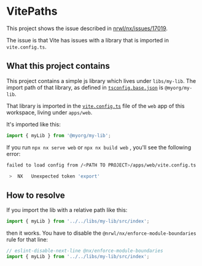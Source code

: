 # VitePaths

This project shows the issue described in [nrwl/nx/issues/17019](https://github.com/nrwl/nx/issues/17019).

The issue is that Vite has issues with a library that is imported in `vite.config.ts`.

## What this project contains

This project contains a simple js library which lives under `libs/my-lib`. The import path of that library, as defined in [`tsconfig.base.json`](./tsconfig.base.json) is `@myorg/my-lib`.

That library is imported in the [`vite.config.ts`](./apps/web/vite.config.ts) file of the `web` app of this workspace, living under `apps/web`.

It's imported like this:

```ts
import { myLib } from '@myorg/my-lib';
```

If you run `npx nx serve web` or `npx nx build web` , you'll see the following error:

```bash
failed to load config from /<PATH TO PROJECT>/apps/web/vite.config.ts

 >  NX   Unexpected token 'export'
```

## How to resolve

If you import the lib with a relative path like this:

```ts
import { myLib } from '../../libs/my-lib/src/index';
```

then it works. You have to disable the `@nrwl/nx/enforce-module-boundaries` rule for that line:

```ts
// eslint-disable-next-line @nx/enforce-module-boundaries
import { myLib } from '../../libs/my-lib/src/index';
```
